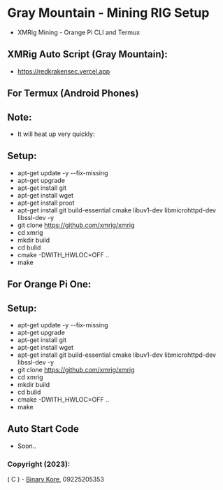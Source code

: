 # Gray Mountain - Mining RIG Setup
* XMRig Mining - Orange Pi CLI and Termux

## XMRig Auto Script (Gray Mountain):
* https://redkrakensec.vercel.app

## For Termux (Android Phones)

## Note:
* It will heat up very quickly:

## Setup: 
* apt-get update -y --fix-missing
* apt-get upgrade
* apt-get install git
* apt-get install wget
* apt-get install proot
* apt-get install git build-essential cmake libuv1-dev libmicrohttpd-dev libssl-dev -y
* git clone https://github.com/xmrig/xmrig
* cd xmrig
* mkdir build
* cd bulid
* cmake -DWITH_HWLOC=OFF ..
* make

## For Orange Pi One:

## Setup:
* apt-get update -y --fix-missing
* apt-get upgrade
* apt-get install git
* apt-get install wget
* apt-get install git build-essential cmake libuv1-dev libmicrohttpd-dev libssl-dev -y
* git clone https://github.com/xmrig/xmrig
* cd xmrig
* mkdir build
* cd bulid
* cmake -DWITH_HWLOC=OFF ..
* make

## Auto Start Code
* Soon..

### Copyright (2023):

( C ) - [Binary Kore](https://github.com/binarykore), 09225205353
